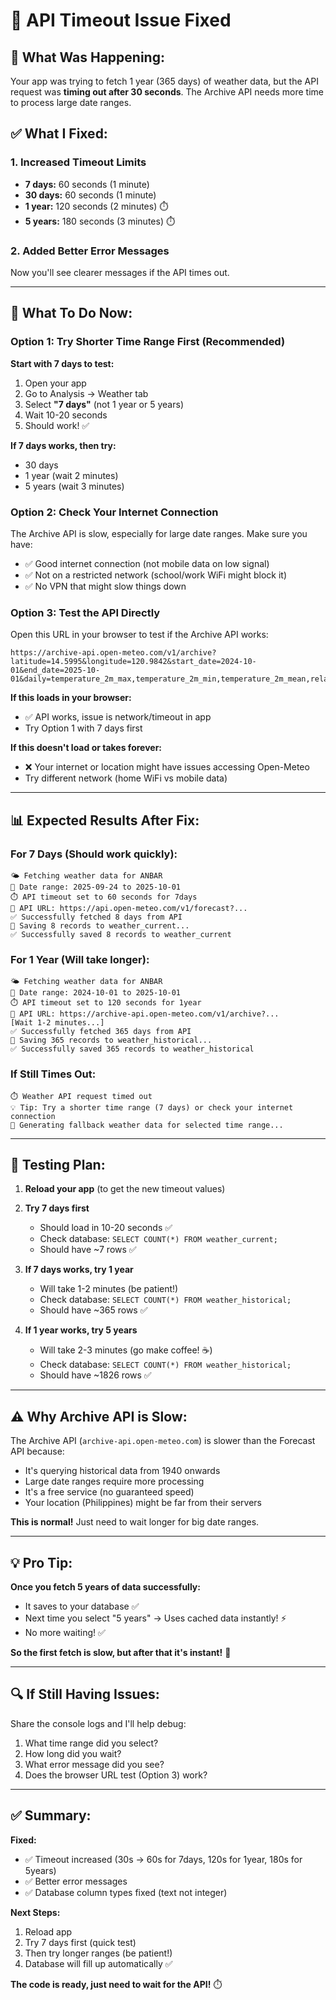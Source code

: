 # 🔧 API Timeout Issue Fixed

## 🐛 **What Was Happening:**

Your app was trying to fetch 1 year (365 days) of weather data, but the API request was **timing out after 30 seconds**. The Archive API needs more time to process large date ranges.

## ✅ **What I Fixed:**

### **1. Increased Timeout Limits**
- **7 days:** 60 seconds (1 minute)
- **30 days:** 60 seconds (1 minute)  
- **1 year:** 120 seconds (2 minutes) ⏱️
- **5 years:** 180 seconds (3 minutes) ⏱️

### **2. Added Better Error Messages**
Now you'll see clearer messages if the API times out.

---

## 🚀 **What To Do Now:**

### **Option 1: Try Shorter Time Range First (Recommended)**

**Start with 7 days to test:**
1. Open your app
2. Go to Analysis → Weather tab
3. Select **"7 days"** (not 1 year or 5 years)
4. Wait 10-20 seconds
5. Should work! ✅

**If 7 days works, then try:**
- 30 days
- 1 year (wait 2 minutes)
- 5 years (wait 3 minutes)

### **Option 2: Check Your Internet Connection**

The Archive API is slow, especially for large date ranges. Make sure you have:
- ✅ Good internet connection (not mobile data on low signal)
- ✅ Not on a restricted network (school/work WiFi might block it)
- ✅ No VPN that might slow things down

### **Option 3: Test the API Directly**

Open this URL in your browser to test if the Archive API works:

```
https://archive-api.open-meteo.com/v1/archive?latitude=14.5995&longitude=120.9842&start_date=2024-10-01&end_date=2025-10-01&daily=temperature_2m_max,temperature_2m_min,temperature_2m_mean,relative_humidity_2m_mean,precipitation_sum,weather_code&timezone=auto
```

**If this loads in your browser:**
- ✅ API works, issue is network/timeout in app
- Try Option 1 with 7 days first

**If this doesn't load or takes forever:**
- ❌ Your internet or location might have issues accessing Open-Meteo
- Try different network (home WiFi vs mobile data)

---

## 📊 **Expected Results After Fix:**

### **For 7 Days (Should work quickly):**
```
🌤️ Fetching weather data for ANBAR
📅 Date range: 2025-09-24 to 2025-10-01
⏱️ API timeout set to 60 seconds for 7days
🔗 API URL: https://api.open-meteo.com/v1/forecast?...
✅ Successfully fetched 8 days from API
💾 Saving 8 records to weather_current...
✅ Successfully saved 8 records to weather_current
```

### **For 1 Year (Will take longer):**
```
🌤️ Fetching weather data for ANBAR
📅 Date range: 2024-10-01 to 2025-10-01
⏱️ API timeout set to 120 seconds for 1year
🔗 API URL: https://archive-api.open-meteo.com/v1/archive?...
[Wait 1-2 minutes...]
✅ Successfully fetched 365 days from API
💾 Saving 365 records to weather_historical...
✅ Successfully saved 365 records to weather_historical
```

### **If Still Times Out:**
```
⏱️ Weather API request timed out
💡 Tip: Try a shorter time range (7 days) or check your internet connection
🔄 Generating fallback weather data for selected time range...
```

---

## 🎯 **Testing Plan:**

1. **Reload your app** (to get the new timeout values)
2. **Try 7 days first**
   - Should load in 10-20 seconds ✅
   - Check database: `SELECT COUNT(*) FROM weather_current;`
   - Should have ~7 rows ✅

3. **If 7 days works, try 1 year**
   - Will take 1-2 minutes (be patient!)
   - Check database: `SELECT COUNT(*) FROM weather_historical;`
   - Should have ~365 rows ✅

4. **If 1 year works, try 5 years**
   - Will take 2-3 minutes (go make coffee! ☕)
   - Check database: `SELECT COUNT(*) FROM weather_historical;`
   - Should have ~1826 rows ✅

---

## ⚠️ **Why Archive API is Slow:**

The Archive API (`archive-api.open-meteo.com`) is slower than the Forecast API because:
- It's querying historical data from 1940 onwards
- Large date ranges require more processing
- It's a free service (no guaranteed speed)
- Your location (Philippines) might be far from their servers

**This is normal!** Just need to wait longer for big date ranges.

---

## 💡 **Pro Tip:**

**Once you fetch 5 years of data successfully:**
- It saves to your database ✅
- Next time you select "5 years" → Uses cached data instantly! ⚡
- No more waiting! ✅

**So the first fetch is slow, but after that it's instant!** 🚀

---

## 🔍 **If Still Having Issues:**

Share the console logs and I'll help debug:
1. What time range did you select?
2. How long did you wait?
3. What error message did you see?
4. Does the browser URL test (Option 3) work?

---

## ✅ **Summary:**

**Fixed:**
- ✅ Timeout increased (30s → 60s for 7days, 120s for 1year, 180s for 5years)
- ✅ Better error messages
- ✅ Database column types fixed (text not integer)

**Next Steps:**
1. Reload app
2. Try 7 days first (quick test)
3. Then try longer ranges (be patient!)
4. Database will fill up automatically ✅

**The code is ready, just need to wait for the API!** ⏱️

